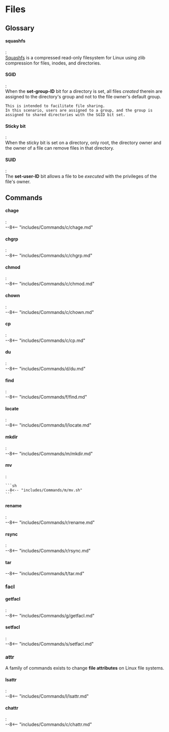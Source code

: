 # Files



## Glossary

#### squashfs
:   
    [Squashfs](https://www.kernel.org/doc/html/latest/filesystems/squashfs.html) is a compressed read-only filesystem for Linux using zlib compression for files, inodes, and directories.

#### SGID
:   
    When the **set-group-ID** bit for a directory is set, all files *created* therein are assigned to the directory's group and not to the file owner's default group.
    
    This is intended to facilitate file sharing.
    In this scenario, users are assigned to a group, and the group is assigned to shared directories with the SGID bit set.


#### Sticky bit
:   
    When the sticky bit is set on a directory, only root, the directory owner and the owner of a file can remove files in that directory.

#### SUID
:   
    The **set-user-ID** bit allows a file to be *executed* with the privileges of the file's owner.



## Commands

#### chage
:   
    --8<-- "includes/Commands/c/chage.md"

#### chgrp
:   
    --8<-- "includes/Commands/c/chgrp.md"

#### chmod
:   
    --8<-- "includes/Commands/c/chmod.md"

#### chown
:   
    --8<-- "includes/Commands/c/chown.md"

#### cp
:   
    --8<-- "includes/Commands/c/cp.md"

#### du
:   
    --8<-- "includes/Commands/d/du.md"

#### find
:   
    --8<-- "includes/Commands/f/find.md"

#### locate
:   
    --8<-- "includes/Commands/l/locate.md"


#### mkdir
:   
    --8<-- "includes/Commands/m/mkdir.md"

#### mv
:   

    ```sh
    --8<-- "includes/Commands/m/mv.sh"
    ```

#### rename
:   
    --8<-- "includes/Commands/r/rename.md"

#### rsync
:   
    --8<-- "includes/Commands/r/rsync.md"

#### tar

--8<-- "includes/Commands/t/tar.md"


### facl



#### getfacl
:   
    --8<-- "includes/Commands/g/getfacl.md"

#### setfacl
:   
    --8<-- "includes/Commands/s/setfacl.md"

### attr

A family of commands exists to change **file attributes** on Linux file systems.


#### lsattr
:   
    --8<-- "includes/Commands/l/lsattr.md"

#### chattr
:   
    --8<-- "includes/Commands/c/chattr.md"
